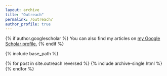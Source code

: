 ```yaml
---
layout: archive
title: "Outreach"
permalink: /outreach/
author_profile: true
---
```


{% if author.googlescholar %}
  You can also find my articles on <u><a href="{{author.googlescholar}}">my Google Scholar profile</a>.</u>
{% endif %}

{% include base_path %}

{% for post in site.outreach reversed %}
  {% include archive-single.html %}
{% endfor %}
